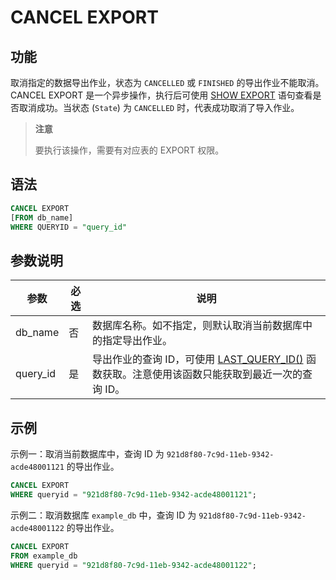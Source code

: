 # CANCEL EXPORT

## 功能

取消指定的数据导出作业，状态为 `CANCELLED` 或 `FINISHED` 的导出作业不能取消。CANCEL EXPORT 是一个异步操作，执行后可使用 [SHOW EXPORT](./SHOW_EXPORT.md) 语句查看是否取消成功。当状态 (`State`) 为 `CANCELLED` 时，代表成功取消了导入作业。

> **注意**
>
> 要执行该操作，需要有对应表的 EXPORT 权限。

## 语法

```SQL
CANCEL EXPORT
[FROM db_name]
WHERE QUERYID = "query_id"
```

## 参数说明

| **参数** | **必选** | **说明**                                                     |
| -------- | -------- | ------------------------------------------------------------ |
| db_name  | 否       | 数据库名称。如不指定，则默认取消当前数据库中的指定导出作业。 |
| query_id | 是       | 导出作业的查询 ID，可使用 [LAST_QUERY_ID()](../../sql-functions/utility-functions/last_query_id.md) 函数获取。注意使用该函数只能获取到最近一次的查询 ID。 |

## 示例

示例一：取消当前数据库中，查询 ID 为 `921d8f80-7c9d-11eb-9342-acde48001121` 的导出作业。

```SQL
CANCEL EXPORT
WHERE queryid = "921d8f80-7c9d-11eb-9342-acde48001121";
```

示例二：取消数据库 `example_db` 中，查询 ID 为 `921d8f80-7c9d-11eb-9342-acde48001122` 的导出作业。

```SQL
CANCEL EXPORT 
FROM example_db 
WHERE queryid = "921d8f80-7c9d-11eb-9342-acde48001122";
```
